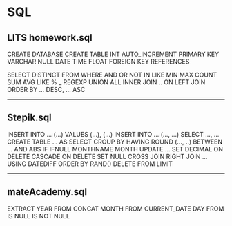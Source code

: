 # SQL

## LITS homework.sql

CREATE DATABASE
CREATE TABLE
INT 
AUTO_INCREMENT 
PRIMARY KEY
VARCHAR
NULL
DATE
TIME
FLOAT
FOREIGN KEY 
REFERENCES

SELECT
DISTINCT
FROM
WHERE
AND
OR
NOT
IN
LIKE
MIN
MAX
COUNT
SUM
AVG
LIKE % _
REGEXP
UNION ALL
INNER JOIN .. ON
LEFT JOIN
ORDER BY ... DESC, ... ASC

***

## Stepik.sql

INSERT INTO ... (...) VALUES (...), (...)
INSERT INTO ... (..., ...) SELECT ..., ...
CREATE TABLE ... AS SELECT
GROUP BY
HAVING
ROUND (..., ..)
BETWEEN ... AND
ABS
IF
IFNULL
MONTHNAME
MONTH
UPDATE ... SET
DECIMAL
ON DELETE CASCADE
ON DELETE SET NULL
CROSS JOIN
RIGHT JOIN ... USING
DATEDIFF
ORDER BY RAND()
DELETE FROM
LIMIT

***

## mateAcademy.sql

EXTRACT
YEAR FROM
CONCAT
MONTH FROM
CURRENT_DATE
DAY FROM
IS NULL
IS NOT NULL
